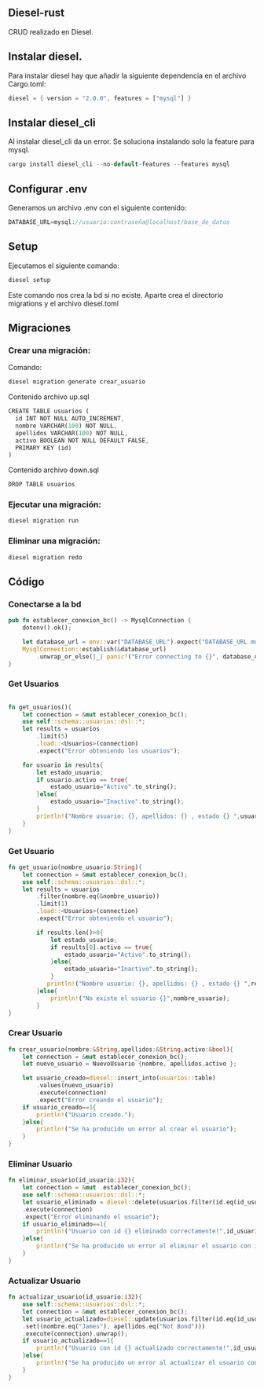 ## Diesel-rust
CRUD realizado en Diesel.
## Instalar diesel.

Para instalar diesel hay que añadir la siguiente dependencia en el archivo Cargo.toml:
```rust
diesel = { version = "2.0.0", features = ["mysql"] }
```

## Instalar diesel_cli

Al instalar diesel_cli da un error. Se soluciona instalando solo la feature para mysql.
```rust
cargo install diesel_cli --no-default-features --features mysql
```
## Configurar .env
Generamos un archivo .env con el siguiente contenido:
```rust
DATABASE_URL=mysql://usuario:contraseña@localhost/base_de_datos
```
## Setup
Ejecutamos el siguiente comando:

```rust
diesel setup
```

Este comando nos crea la bd si no existe. Aparte crea el directorio migrations y el archivo diesel.toml

## Migraciones

### Crear una migración:

Comando:

```rust
diesel migration generate crear_usuario
```

Contenido archivo up.sql

```rust
CREATE TABLE usuarios (
  id INT NOT NULL AUTO_INCREMENT,
  nombre VARCHAR(100) NOT NULL,
  apellidos VARCHAR(100) NOT NULL,
  activo BOOLEAN NOT NULL DEFAULT FALSE,
  PRIMARY KEY (id)
)
```
Contenido archivo down.sql

```rust
DROP TABLE usuarios
```

### Ejecutar una migración:

```rust
diesel migration run
```

### Eliminar una migración:

```rust
diesel migration redo
```
## Código

### Conectarse a la bd
```rust
pub fn establecer_conexion_bc() -> MysqlConnection {
    dotenv().ok();

    let database_url = env::var("DATABASE_URL").expect("DATABASE_URL must be set");
    MysqlConnection::establish(&database_url)
        .unwrap_or_else(|_| panic!("Error connecting to {}", database_url))
}
```

### Get Usuarios
```rust

fn get_usuarios(){
    let connection = &mut establecer_conexion_bc();
    use self::schema::usuarios::dsl::*;
    let results = usuarios       
        .limit(5)
        .load::<Usuarios>(connection)
        .expect("Error obteniendo los usuarios");

    for usuario in results{
        let estado_usuario;
        if usuario.activo == true{
            estado_usuario="Activo".to_string();
        }else{
            estado_usuario="Inactivo".to_string();
        }
        println!("Nombre usuario: {}, apellidos: {} , estado {} ",usuario.nombre,usuario.apellidos,estado_usuario);
    }
}
```
### Get Usuario
```rust
fn get_usuario(nombre_usuario:String){
    let connection = &mut establecer_conexion_bc();
    use self::schema::usuarios::dsl::*;
    let results = usuarios
        .filter(nombre.eq(&nombre_usuario))
        .limit(1)
        .load::<Usuarios>(connection)
        .expect("Error obteniendo el usuario");

        if results.len()>0{
            let estado_usuario;
            if results[0].activo == true{
                estado_usuario="Activo".to_string();
            }else{
                estado_usuario="Inactivo".to_string();
            }
           println!("Nombre usuario: {}, apellidos: {} , estado {} ",results[0].nombre,results[0].apellidos,estado_usuario);
        }else{
            println!("No existe el usuario {}",nombre_usuario);
        }
}
```

### Crear Usuario
```rust
fn crear_usuario(nombre:&String,apellidos:&String,activo:&bool){
    let connection = &mut establecer_conexion_bc();
    let nuevo_usuario = NuevoUsuario {nombre, apellidos,activo };

    let usuario_creado=diesel::insert_into(usuarios::table)
        .values(nuevo_usuario)
        .execute(connection)
        .expect("Error creando el usuario");
    if usuario_creado==1{
        println!("Usuario creado.");
    }else{
        println!("Se ha producido un error al crear el usuario");
    }
}
```

### Eliminar Usuario
```rust
fn eliminar_usuario(id_usuario:i32){
    let connection = &mut  establecer_conexion_bc();
    use self::schema::usuarios::dsl::*;
    let usuario_eliminado = diesel::delete(usuarios.filter(id.eq(id_usuario)))
    .execute(connection)
    .expect("Error eliminando el usuario");
    if usuario_eliminado==1{
        println!("Usuario con id {} eliminado correctamente!",id_usuario);
    }else{
        println!("Se ha producido un error al eliminar el usuario con id {}",id_usuario)
    }  
}
```

### Actualizar Usuario
```rust
fn actualizar_usuario(id_usuario:i32){
    use self::schema::usuarios::dsl::*;
    let connection = &mut establecer_conexion_bc();
    let usuario_actualizado=diesel::update(usuarios.filter(id.eq(id_usuario)))
    .set((nombre.eq("James"), apellidos.eq("Not Bond")))
    .execute(connection).unwrap();
    if usuario_actualizado==1{
        println!("Usuario con id {} actualizado correctamente!",id_usuario)
    }else{
        println!("Se ha producido un error al actualizar el usuario con id {}",id_usuario)
    }
}
```



